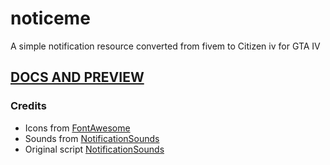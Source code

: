 # noticeme
A simple notification resource converted from fivem to Citizen iv for GTA IV 

## [DOCS AND PREVIEW](https://citizeniv.net/t/releases)

### Credits
* Icons from [FontAwesome](https://fontawesome.com/)
* Sounds from [NotificationSounds](https://notificationsounds.com/)
* Original script [NotificationSounds](https://github.com/MineBill/noticeme/)
